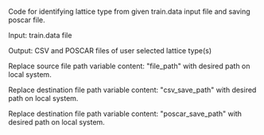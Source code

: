 Code for identifying lattice type from given train.data input file and saving poscar file.

Input: train.data file

Output: CSV and POSCAR files of user selected lattice type(s)

Replace source file path variable content: "file_path" with desired path on local system.

Replace destination file path variable content: "csv_save_path" with desired path on local system.

Replace destination file path variable content: "poscar_save_path" with desired path on local system.
